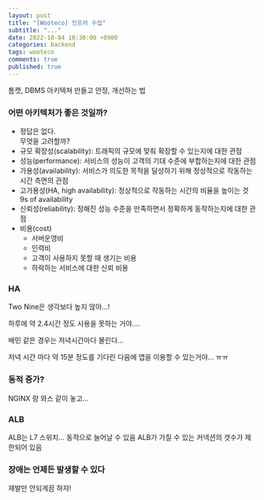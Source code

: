 ```yaml
---
layout: post
title: "[Wooteco] 인프라 수업"
subtitle: "..."
date: 2022-10-04 10:30:00 +0900
categories: backend
tags: wooteco
comments: true
published: true
---
```


톰캣, DBMS 아키텍쳐 만들고 안정, 개선하는 법

### 어떤 아키텍처가 좋은 것일까?
- 정답은 없다.  
  무엇을 고려할까?
- 규모 확장성(scalability): 트래픽의 규모에 맞춰 확장할 수 있는지에 대한 관점
- 성능(performance): 서비스의 성능이 고객의 기대 수준에 부합하는지에 대한 관점
- 가용성(availability): 서비스가 의도한 목적을 달성하기 위해 정상적으로 작동하는 시간 측면의 관점
- 고가용성(HA, high availability): 정상적으로 작동하는 시간의 비율을 높이는 것  
  9s of availability
- 신뢰성(reliability): 정해진 성능 수준을 만족하면서 정확하게 동작하는지에 대한 관점
- 비용(cost)
  - 서버운영비
  - 인력비
  - 고객이 사용하지 못할 때 생기는 비용
  - 하락하는 서비스에 대한 신뢰 비용

### HA

Two Nine은 생각보다 높지 않아...!

하루에 약 2.4시간 정도 사용을 못하는 거야....

배민 같은 경우는 저녁시간마다 몰린다...

저녁 시간 마다 약 15분 정도를 기다린 다음에 앱을 이용할 수 있는거야... ㅠㅠ  

### 동적 증가?

NGINX 랑 와스 같이 놓고...


### ALB
ALB는 L7 스위치... 동적으로 늘어날 수 있음
ALB가 가질 수 있는 커넥션의 갯수가 제한되어 있음

### 장애는 언제든 발생할 수 있다

재발만 안되게끔 하자! 